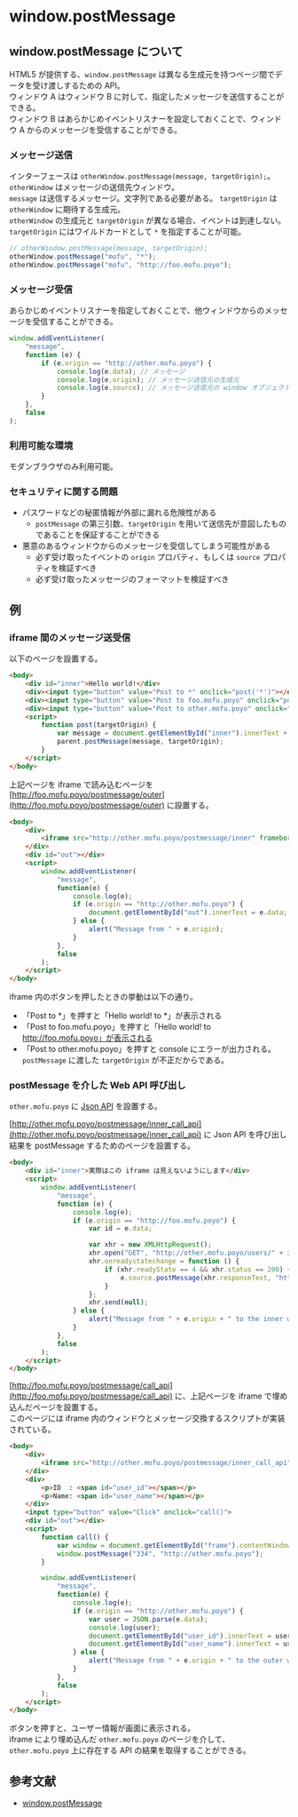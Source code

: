 # window.postMessage

## window.postMessage について

HTML5 が提供する、`window.postMessage` は異なる生成元を持つページ間でデータを受け渡しするための API。  
ウィンドウ A はウィンドウ B に対して、指定したメッセージを送信することができる。  
ウィンドウ B はあらかじめイベントリスナーを設定しておくことで、ウィンドウ A からのメッセージを受信することができる。

### メッセージ送信

インターフェースは `otherWindow.postMessage(message, targetOrigin);`。  
`otherWindow` はメッセージの送信先ウィンドウ。  
`message` は送信するメッセージ。文字列である必要がある。
`targetOrigin` は `otherWindow` に期待する生成元。  
`otherWindow` の生成元と `targetOrigin` が異なる場合、イベントは到達しない。  
`targetOrigin` にはワイルドカードとして `*` を指定することが可能。


```javascript
// otherWindow.postMessage(message, targetOrigin);
otherWindow.postMessage("mofu", "*");
otherWindow.postMessage("mofu", "http://foo.mofu.poyo");
```

### メッセージ受信

あらかじめイベントリスナーを指定しておくことで、他ウィンドウからのメッセージを受信することができる。

```javascript
window.addEventListener(
    "message",
    function (e) {
        if (e.origin == "http://other.mofu.poyo") {
            console.log(e.data); // メッセージ
            console.log(e.origin); // メッセージ送信元の生成元
            console.log(e.source); // メッセージ送信元の window オブジェクト
        }
    },
    false
);
```

### 利用可能な環境

モダンブラウザのみ利用可能。

### セキュリティに関する問題

* パスワードなどの秘匿情報が外部に漏れる危険性がある
    * `postMessage` の第三引数、`targetOrigin` を用いて送信先が意図したものであることを保証することができる
* 悪意のあるウィンドウからのメッセージを受信してしまう可能性がある
    * 必ず受け取ったイベントの `origin` プロパティ、もしくは `source` プロパティを検証すべき
    * 必ず受け取ったメッセージのフォーマットを検証すべき

## 例

### iframe 間のメッセージ送受信

以下のページを設置する。

```html
<body>
    <div id="inner">Hello world!</div>
    <div><input type="button" value="Post to *" onclick="post('*')"></div>
    <div><input type="button" value="Post to foo.mofu.poyo" onclick="post('http://foo.mofu.poyo')"></div>
    <div><input type="button" value="Post to other.mofu.poyo" onclick="post('http://other.mofu.poyo')"></div>
    <script>
        function post(targetOrigin) {
            var message = document.getElementById("inner").innerText + " to " + targetOrigin;
            parent.postMessage(message, targetOrigin);
        }
    </script>
</body>
```

上記ページを iframe で読み込むページを [http://foo.mofu.poyo/postmessage/outer](http://foo.mofu.poyo/postmessage/outer) に設置する。

```html
<body>
    <div>
        <iframe src="http://other.mofu.poyo/postmessage/inner" frameborder="1" width="600" height="150" id="frame"></iframe>
    </div>
    <div id="out"></div>
    <script>
        window.addEventListener(
            "message",
            function(e) {
                console.log(e);
                if (e.origin == "http://other.mofu.poyo") {
                    document.getElementById("out").innerText = e.data;
                } else {
                    alert("Message from " + e.origin);
                }
            },
            false
        );
    </script>
</body>
```

iframe 内のボタンを押したときの挙動は以下の通り。

* 「Post to *」を押すと「Hello world! to *」が表示される
* 「Post to foo.mofu.poyo」を押すと「Hello world! to http://foo.mofu.poyo」が表示される
* 「Post to other.mofu.poyo」を押すと console にエラーが出力される。`postMessage` に渡した `targetOrigin` が不正だからである。

### postMessage を介した Web API 呼び出し

`other.mofu.poyo` に [Json API](http://other.mofu.poyo/users/334) を設置する。  

[http://other.mofu.poyo/postmessage/inner_call_api](http://other.mofu.poyo/postmessage/inner_call_api) に Json API を呼び出し結果を postMessage するためのページを設置する。

```html
<body>
    <div id="inner">実際はこの iframe は見えないようにします</div>
    <script>
        window.addEventListener(
            "message",
            function (e) {
                console.log(e);
                if (e.origin == "http://foo.mofu.poyo") {
                    var id = e.data;

                    var xhr = new XMLHttpRequest();
                    xhr.open("GET", "http://other.mofu.poyo/users/" + id);
                    xhr.onreadystatechange = function () {
                        if (xhr.readyState == 4 && xhr.status == 200) {
                            e.source.postMessage(xhr.responseText, "http://foo.mofu.poyo");
                        }
                    };
                    xhr.send(null);
                } else {
                    alert("Message from " + e.origin + " to the inner window.");
                }
            },
            false
        );
    </script>
</body>
```

[http://foo.mofu.poyo/postmessage/call_api](http://foo.mofu.poyo/postmessage/call_api) に、上記ページを iframe で埋め込んだページを設置する。  
このページには iframe 内のウィンドウとメッセージ交換するスクリプトが実装されている。

```html
<body>
    <div>
        <iframe src="http://other.mofu.poyo/postmessage/inner_call_api" frameborder="1" width="600" height="100" id="frame"></iframe>
    </div>
    <div>
        <p>ID  : <span id="user_id"></span></p>
        <p>Name: <span id="user_name"></span></p>
    </div>
    <input type="button" value="Click" onclick="call()">
    <div id="out"></div>
    <script>
        function call() {
            var window = document.getElementById("frame").contentWindow;
            window.postMessage("334", "http://other.mofu.poyo");
        }

        window.addEventListener(
            "message",
            function(e) {
                console.log(e);
                if (e.origin == "http://other.mofu.poyo") {
                    var user = JSON.parse(e.data);
                    console.log(user);
                    document.getElementById("user_id").innerText = user.id;
                    document.getElementById("user_name").innerText = user.name;
                } else {
                    alert("Message from " + e.origin + " to the outer window.");
                }
            },
            false
        );
    </script>
</body>
```

ボタンを押すと、ユーザー情報が画面に表示される。  
iframe により埋め込んだ `other.mofu.poyo` のページを介して、`other.mofu.poyo` 上に存在する API の結果を取得することができる。

## 参考文献

* [window.postMessage](https://developer.mozilla.org/ja/docs/Web/API/Window/postMessage)
